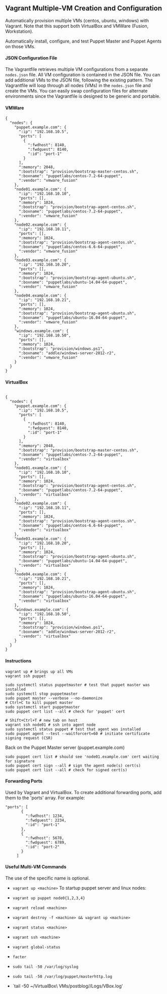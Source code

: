 ## Vagrant Multiple-VM Creation and Configuration
Automatically provision multiple VMs (centos, ubuntu, windows) with Vagrant. Note that this support both VirtualBox and VMWare (Fusion, Workstation). 

Automatically install, configure, and test Puppet Master and Puppet Agents on those VMs.


#### JSON Configuration File
The Vagrantfile retrieves multiple VM configurations from a separate `nodes.json` file. All VM configuration is
contained in the JSON file. You can add additional VMs to the JSON file, following the existing pattern. The
Vagrantfile will loop through all nodes (VMs) in the `nodes.json` file and create the VMs. You can easily swap
configuration files for alternate environments since the Vagrantfile is designed to be generic and portable.

#### VMWare
```
{
  "nodes": {
    "puppet.example.com": {
      ":ip": "192.168.10.5",
      "ports": [
        {
          ":fwdhost": 8140,
          ":fwdguest": 8140,
          ":id": "port-1"
        }
      ],
      ":memory": 2048,
      ":bootstrap": "provision/bootstrap-master-centos.sh",
      ":boxname": "puppetlabs/centos-7.2-64-puppet",
      ":vendor": "vmware_fusion"
    },
    "node01.example.com": {
      ":ip": "192.168.10.10",
      "ports": [],
      ":memory": 1024,
      ":bootstrap": "provision/bootstrap-agent-centos.sh",
      ":boxname": "puppetlabs/centos-7.2-64-puppet",
      ":vendor": "vmware_fusion"
    },
    "node02.example.com": {
      ":ip": "192.168.10.11",
      "ports": [],
      ":memory": 1024,
      ":bootstrap": "provision/bootstrap-agent-centos.sh",
      ":boxname": "puppetlabs/centos-6.6-64-puppet",
      ":vendor": "vmware_fusion"
    },
    "node03.example.com": {
      ":ip": "192.168.10.20",
      "ports": [],
      ":memory": 1024,
      ":bootstrap": "provision/bootstrap-agent-ubuntu.sh",
      ":boxname": "puppetlabs/ubuntu-14.04-64-puppet",
      ":vendor": "vmware_fusion"
    },
    "node04.example.com": {
      ":ip": "192.168.10.21",
      "ports": [],
      ":memory": 1024,
      ":bootstrap": "provision/bootstrap-agent-ubuntu.sh",
      ":boxname": "puppetlabs/ubuntu-16.04-64-puppet",
      ":vendor": "vmware_fusion"
    },
    "windows.example.com": {
      ":ip": "192.168.10.50",
      "ports": [],
      ":memory": 1024,
      ":bootstrap": "provision/windows.ps1",
      ":boxname": "addle/windows-server-2012-r2",
      ":vendor": "vmware_fusion"
    }
  }
}
```

#### VirtualBox
```

{
  "nodes": {
    "puppet.example.com": {
      ":ip": "192.168.10.5",
      "ports": [
        {
          ":fwdhost": 8140,
          ":fwdguest": 8140,
          ":id": "port-1"
        }
      ],
      ":memory": 2048,
      ":bootstrap": "provision/bootstrap-master-centos.sh",
      ":boxname": "puppetlabs/centos-7.2-64-puppet",
      ":vendor": "virtualbox"
    },
    "node01.example.com": {
      ":ip": "192.168.10.10",
      "ports": [],
      ":memory": 1024,
      ":bootstrap": "provision/bootstrap-agent-centos.sh",
      ":boxname": "puppetlabs/centos-7.2-64-puppet",
      ":vendor": "virtualbox"
    },
    "node02.example.com": {
      ":ip": "192.168.10.11",
      "ports": [],
      ":memory": 1024,
      ":bootstrap": "provision/bootstrap-agent-centos.sh",
      ":boxname": "puppetlabs/centos-6.6-64-puppet",
      ":vendor": "virtualbox"
    },
    "node03.example.com": {
      ":ip": "192.168.10.20",
      "ports": [],
      ":memory": 1024,
      ":bootstrap": "provision/bootstrap-agent-ubuntu.sh",
      ":boxname": "puppetlabs/ubuntu-14.04-64-puppet",
      ":vendor": "virtualbox"
    },
    "node04.example.com": {
      ":ip": "192.168.10.21",
      "ports": [],
      ":memory": 1024,
      ":bootstrap": "provision/bootstrap-agent-ubuntu.sh",
      ":boxname": "puppetlabs/ubuntu-16.04-64-puppet",
      ":vendor": "virtualbox"
    },
    "windows.example.com": {
      ":ip": "192.168.10.50",
      "ports": [],
      ":memory": 1024,
      ":bootstrap": "provision/windows.ps1",
      ":boxname": "addle/windows-server-2012-r2",
      ":vendor": "virtualbox"
    }
  }
}
```

#### Instructions
```
vagrant up # brings up all VMs
vagrant ssh puppet

sudo systemctl status puppetmaster # test that puppet master was installed
sudo systemctl stop puppetmaster
sudo puppet master --verbose --no-daemonize
# Ctrl+C to kill puppet master
sudo systemctl start puppetmaster
sudo puppet cert list --all # check for 'puppet' cert

# Shift+Ctrl+T # new tab on host
vagrant ssh node01 # ssh into agent node
sudo systemctl status puppet # test that agent was installed
sudo puppet agent --test --waitforcert=60 # initiate certificate signing request (CSR)
```
Back on the Puppet Master server (puppet.example.com)
```
sudo puppet cert list # should see 'node01.example.com' cert waiting for signature
sudo puppet cert sign --all # sign the agent node(s) cert(s)
sudo puppet cert list --all # check for signed cert(s)
```
#### Forwarding Ports
Used by Vagrant and VirtualBox. To create additional forwarding ports, add them to the 'ports' array. For example:
 ```
 "ports": [
        {
          ":fwdhost": 1234,
          ":fwdguest": 2234,
          ":id": "port-1"
        },
        {
          ":fwdhost": 5678,
          ":fwdguest": 6789,
          ":id": "port-2"
        }
      ]
```
#### Useful Multi-VM Commands
The use of the specific <machine> name is optional.
* `vagrant up <machine>`
To startup  puppet server and linux nodes:
* `vagrant up puppet node0{1,2,3,4}`

* `vagrant reload <machine>`
* `vagrant destroy -f <machine> && vagrant up <machine>`
* `vagrant status <machine>`
* `vagrant ssh <machine>`
* `vagrant global-status`
* `facter`
* `sudo tail -50 /var/log/syslog`
* `sudo tail -50 /var/log/puppet/masterhttp.log`
* `tail -50 ~/VirtualBox\ VMs/postblog/<machine>/Logs/VBox.log'
